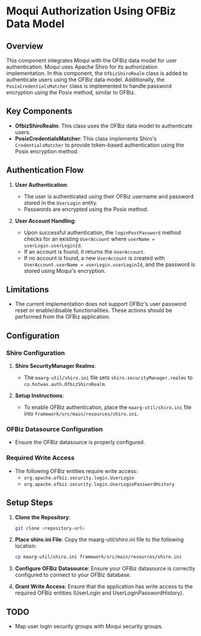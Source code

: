 # Moqui Authorization Using OFBiz Data Model

## Overview

This component integrates Moqui with the OFBiz data model for user authentication. Moqui uses Apache Shiro for its authorization implementation. In this component, the `OfbizShiroRealm` class is added to authenticate users using the OFBiz data model. Additionally, the `PosixCredentialsMatcher` class is implemented to handle password encryption using the Posix method, similar to OFBiz.

## Key Components

- **OfbizShiroRealm**: This class uses the OFBiz data model to authenticate users.
- **PosixCredentialsMatcher**: This class implements Shiro's `CredentialsMatcher` to provide token-based authentication using the Posix encryption method.

## Authentication Flow

1. **User Authentication**:
    - The user is authenticated using their OFBiz username and password stored in the `UserLogin` entity.
    - Passwords are encrypted using the Posix method.

2. **User Account Handling**:
    - Upon successful authentication, the `loginPostPassword` method checks for an existing `UserAccount` where `userName = userLogin.userLoginId`.
    - If an account is found, it returns the `UserAccount`.
    - If no account is found, a new `UserAccount` is created with `UserAccount.userName = userLogin.userLoginId`, and the password is stored using Moqui's encryption.

## Limitations

- The current implementation does not support OFBiz's user password reset or enable/disable functionalities. These actions should be performed from the OFBiz application.

## Configuration

### Shiro Configuration

1. **Shiro SecurityManager Realms**:
    - The `maarg-util/shiro.ini` file sets `shiro.securityManager.realms` to `co.hotwax.auth.OfbizShiroRealm`.

2. **Setup Instructions**:
    - To enable OFBiz authentication, place the `maarg-util/shiro.ini` file into `framework/src/main/resources/shiro.ini`.

### OFBiz Datasource Configuration

- Ensure the OFBiz datasource is properly configured.

### Required Write Access

- The following OFBiz entities require write access:
    - `org.apache.ofbiz.security.login.UserLogin`
    - `org.apache.ofbiz.security.login.UserLoginPasswordHistory`

## Setup Steps

1. **Clone the Repository**:
   ```sh
   git clone <repository-url>
   
2. **Place shiro.ini File**:
   Copy the maarg-util/shiro.ini file to the following location:
   ```sh
   cp maarg-util/shiro.ini framework/src/main/resources/shiro.ini

3. **Configure OFBiz Datasource**:
Ensure your OFBiz datasource is correctly configured to connect to your OFBiz database.

4. **Grant Write Access**:
Ensure that the application has write access to the required OFBiz entities (UserLogin and UserLoginPasswordHistory).

## TODO
- Map user login security groups with Moqui security groups.



